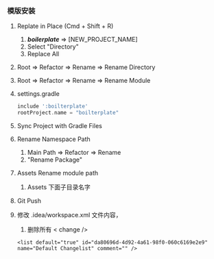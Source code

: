 ### 模版安装
1. Replate in Place (Cmd + Shift + R)
   1. ***boilerplate*** => [NEW_PROJECT_NAME]
   1. Select "Directory"
   1. Replace All
   
1. Root => Refactor => Rename => Rename Directory
1. Root => Refactor => Rename => Rename Module
1. settings.gradle
   ```gradle
   include ':boilterplate'
   rootProject.name = "boilterplate"
   ```
1. Sync Project with Gradle Files

1. Rename Namespace Path
   1. Main Path => Refactor => Rename 
   1. "Rename Package"
   
1. Assets Rename module path
   1. Assets 下面子目录名字
   
1. Git Push

1. 修改 .idea/workspace.xml 文件内容，
   1. 删除所有 < change />
   ```
   <list default="true" id="da80696d-4d92-4a61-98f0-060c6169e2e9" name="Default Changelist" comment="" />
   ```

